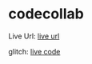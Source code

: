 # codecollab

Live Url: [live url](https://codecollab.glitch.me)

glitch: [live code](https://glitch.com/edit/#!/codecollab)
